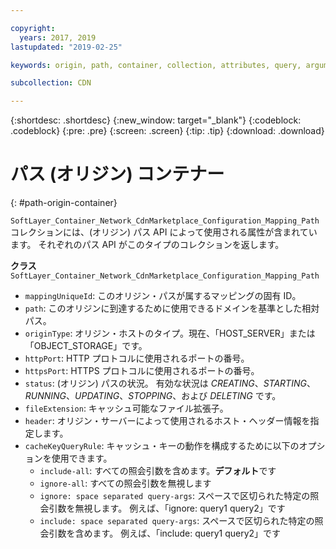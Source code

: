 ```yaml
---

copyright:
  years: 2017, 2019
lastupdated: "2019-02-25"

keywords: origin, path, container, collection, attributes, query, arguments, class, API

subcollection: CDN

---
```


{:shortdesc: .shortdesc}
{:new_window: target="_blank"}
{:codeblock: .codeblock}
{:pre: .pre}
{:screen: .screen}
{:tip: .tip}
{:download: .download}  

# パス (オリジン) コンテナー
{: #path-origin-container}

`SoftLayer_Container_Network_CdnMarketplace_Configuration_Mapping_Path` コレクションには、(オリジン) パス API によって使用される属性が含まれています。 それぞれのパス API がこのタイプのコレクションを返します。

**クラス** `SoftLayer_Container_Network_CdnMarketplace_Configuration_Mapping_Path`  

* `mappingUniqueId`: このオリジン・パスが属するマッピングの固有 ID。  
* `path`: このオリジンに到達するために使用できるドメインを基準とした相対パス。  
* `originType`: オリジン・ホストのタイプ。現在、「HOST\_SERVER」または「OBJECT\_STORAGE」です。  
* `httpPort`: HTTP プロトコルに使用されるポートの番号。  
* `httpsPort`: HTTPS プロトコルに使用されるポートの番号。  
* `status`: (オリジン) パスの状況。 有効な状況は _CREATING_、_STARTING_、_RUNNING_、_UPDATING_、_STOPPING_、および _DELETING_ です。
* `fileExtension`: キャッシュ可能なファイル拡張子。  
* `header`: オリジン・サーバーによって使用されるホスト・ヘッダー情報を指定します。
* `cacheKeyQueryRule`: キャッシュ・キーの動作を構成するために以下のオプションを使用できます。
  * `include-all`: すべての照会引数を含めます。**デフォルト**です
  * `ignore-all`: すべての照会引数を無視します
  * `ignore: space separated query-args`: スペースで区切られた特定の照会引数を無視します。 例えば、「ignore: query1 query2」です
  * `include: space separated query-args`: スペースで区切られた特定の照会引数を含めます。 例えば、「include: query1 query2」です
